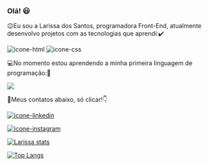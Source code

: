 ### Olá! :smiley:

:wink:Eu sou a Larissa dos Santos, programadora Front-End, atualmente desenvolvo projetos com as tecnologias que aprendi::heavy_check_mark:

<img src="https://img.shields.io/badge/HTML5-E34F26?style=for-the-badge&logo=html5&logoColor=white" alt="icone-html"/>
<img src="https://img.shields.io/badge/CSS3-1572B6?style=for-the-badge&logo=css3&logoColor=white" alt="icone-css"/>

:computer:No momento estou aprendendo a minha primeira linguagem de programação::green_book:

<img src="https://img.shields.io/badge/JavaScript-323330?style=for-the-badge&logo=javascript&logoColor=F7DF1E" altt="icone-js"/>



:speech_balloon:Meus contatos abaixo, só clicar!:point_down:

<a href="https://www.linkedin.com/in/larissa-santos-a5b204234/"><img src="https://img.shields.io/badge/LinkedIn-0077B5?style=for-the-badge&logo=linkedin&logoColor=white" alt="icone-linkedin"/></a> 

<a href="https://www.instagram.com/larysantus_/"><img src="https://img.shields.io/badge/Instagram-E4405F?style=for-the-badge&logo=instagram&logoColor=white" alt="icone-instagram"/></a>

[![Larissa stats](https://github-readme-stats.vercel.app/api?username=larissasn)](https://github.com/anuraghazra/github-readme-stats)


[![Top Langs](https://github-readme-stats.vercel.app/api/top-langs/?username=larissasn)](https://github.com/anuraghazra/github-readme-stats)


